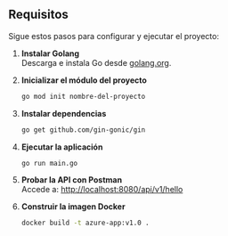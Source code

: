 ## Requisitos

Sigue estos pasos para configurar y ejecutar el proyecto:

1. **Instalar Golang**  
    Descarga e instala Go desde [golang.org](https://golang.org/dl/).

2. **Inicializar el módulo del proyecto**  
    ```bash
    go mod init nombre-del-proyecto
    ```

3. **Instalar dependencias**  
    ```bash
    go get github.com/gin-gonic/gin
    ```

4. **Ejecutar la aplicación**  
    ```bash
    go run main.go
    ```

5. **Probar la API con Postman**  
    Accede a: [http://localhost:8080/api/v1/hello](http://localhost:8080/api/v1/hello)

6. **Construir la imagen Docker**  
    ```bash
    docker build -t azure-app:v1.0 .
    ```
